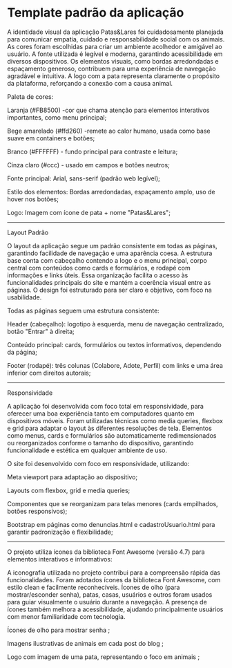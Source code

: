 # Template padrão da aplicação

A identidade visual da aplicação Patas&Lares foi cuidadosamente planejada para comunicar empatia, cuidado e responsabilidade social com os animais. As cores foram escolhidas para criar um ambiente acolhedor e amigável ao usuário. A fonte utilizada é legível e moderna, garantindo acessibilidade em diversos dispositivos. Os elementos visuais, como bordas arredondadas e espaçamento generoso, contribuem para uma experiência de navegação agradável e intuitiva. A logo com a pata representa claramente o propósito da plataforma, reforçando a conexão com a causa animal.

Paleta de cores:

Laranja (#FB8500) -cor que chama atenção para elementos interativos importantes, como menu principal;

Bege amarelado (#ffd260) -remete ao calor humano, usada como base suave em containers e botões;

Branco (#FFFFFF) - fundo principal para contraste e leitura;

Cinza claro (#ccc) - usado em campos e botões neutros;

Fonte principal: Arial, sans-serif (padrão web legível);

Estilo dos elementos: Bordas arredondadas, espaçamento amplo, uso de hover nos botões;

Logo: Imagem com ícone de pata + nome "Patas&Lares";

---------------------------------------------------------------------------------------------------------------------------------

Layout Padrão

O layout da aplicação segue um padrão consistente em todas as páginas, garantindo facilidade de navegação e uma aparência coesa. A estrutura base conta com cabeçalho contendo a logo e o menu principal, corpo central com conteúdos como cards e formulários, e rodapé com informações e links úteis. Essa organização facilita o acesso às funcionalidades principais do site e mantém a coerência visual entre as páginas. O design foi estruturado para ser claro e objetivo, com foco na usabilidade.



Todas as páginas seguem uma estrutura consistente:

Header (cabeçalho): logotipo à esquerda, menu de navegação centralizado, botão "Entrar" à direita;

Conteúdo principal: cards, formulários ou textos informativos, dependendo da página;

Footer (rodapé): três colunas (Colabore, Adote, Perfil) com links e uma área inferior com direitos autorais;

---------------------------------------------------------------------------------------------------------------------------------

Responsividade

A aplicação foi desenvolvida com foco total em responsividade, para oferecer uma boa experiência tanto em computadores quanto em dispositivos móveis. Foram utilizadas técnicas como media queries, flexbox e grid para adaptar o layout às diferentes resoluções de tela. Elementos como menus, cards e formulários são automaticamente redimensionados ou reorganizados conforme o tamanho do dispositivo, garantindo funcionalidade e estética em qualquer ambiente de uso.

O site foi desenvolvido com foco em responsividade, utilizando:

Meta viewport para adaptação ao dispositivo;

Layouts com flexbox, grid e media queries;

Componentes que se reorganizam para telas menores (cards empilhados, botões responsivos);

Bootstrap em páginas como denuncias.html e cadastroUsuario.html para garantir padronização e flexibilidade;

-----------------------------------------------------------------------------------------------------------------------------------------------------

O projeto utiliza ícones da biblioteca Font Awesome (versão 4.7) para elementos interativos e informativos:

A iconografia utilizada no projeto contribui para a compreensão rápida das funcionalidades. Foram adotados ícones da biblioteca Font Awesome, com estilo clean e facilmente reconhecíveis. Ícones de olho (para mostrar/esconder senha), patas, casas, usuários e outros foram usados para guiar visualmente o usuário durante a navegação. A presença de ícones também melhora a acessibilidade, ajudando principalmente usuários com menor familiaridade com tecnologia.

Ícones de olho para mostrar senha ;

Imagens ilustrativas de animais em cada post do blog ;

Logo com imagem de uma pata, representando o foco em animais ;

